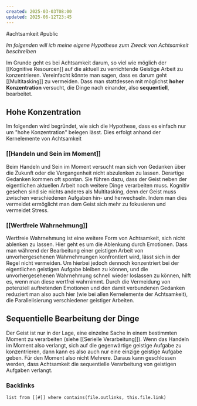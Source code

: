 ```yaml
---
created: 2025-03-03T08:00
updated: 2025-06-12T23:45
---
```

#achtsamkeit #public

*Im folgenden will ich meine eigene Hypothese zum Zweck von Achtsamkeit beschreiben*

Im Grunde geht es bei Achtsamkeit darum, so viel wie möglich der [[Kognitive Resourcen]] auf die aktuell zu verrichtende Geistige Arbeit zu konzentrieren. Vereinfacht könnte man sagen, dass es darum geht [[Multitasking]] zu vermeiden. Dass man stattdessen mit möglichst **hoher Konzentration** versucht, die Dinge nach einander, also **sequentiell**, bearbeitet. 


## Hohe Konzentration
Im folgenden wird begründet, wie sich die Hypothese, dass es einfach nur um "hohe Konzentration" belegen lässt. Dies erfolgt anhand der Kernelemente von Achtsamkeit

### [[Handeln und Sein im Moment]]
Beim Handeln und Sein im Moment versucht man sich von Gedanken über die Zukunft oder die Vergangenheit nicht abzulenken zu lassen. Derartige Gedanken kommen oft spontan. Sie führen dazu, dass der Geist neben der eigentlichen aktuellen Arbeit noch weitere Dinge verarbeiten muss. Kognitiv gesehen sind sie nichts anderes als Multitasking, denn der Geist muss zwischen verschiedenen Aufgaben hin- und herwechseln. Indem man dies vermeidet ermöglicht man dem Geist sich mehr zu fokusieren und vermeidet Stress.

### [[Wertfreie Wahrnehmung]]
Wertfreie Wahrnehmung ist eine weitere Form von Achtsamkeit, sich nicht ablenken zu lassen. Hier geht es um die Ablenkung durch Emotionen. Dass man während der Bearbeitung einer geistigen Arbeit von unvorhergesehenen Wahrnehmungen konfrontiert wird, lässt sich in der Regel nicht vermeiden. Um hierbei jedoch dennoch konzentriert bei der eigentlichen geistigen Aufgabe bleiben zu können, und die unvorhergesehenen Wahrnehmung schnell wieder loslassen zu können, hilft es, wenn man diese wertfrei wahrnimmt. Durch die Vermeidung von potenziell auftretenden Emotionen und den damit verbundenen Gedanken reduziert man also auch hier (wie bei allen Kernelemente der Achtsamkeit), die Parallelisierung verschiedener geistiger Arbeiten. 

## Sequentielle Bearbeitung der Dinge
Der Geist ist nur in der Lage, eine einzelne Sache in einem bestimmten Moment zu verarbeiten (siehe [[Serielle Verarbeitung]]). Wenn das Handeln im Moment also verlangt, sich auf die gegenwärtige geistige Aufgabe zu konzentrieren, dann kann es also auch nur eine einzige geistige Aufgabe geben. Für den Moment also nicht Mehrere. Daraus kann geschlossen werden, dass Achtsamkeit die sequentielle Verarbeitung von geistigen Aufgaben verlangt.

### Backlinks
```dataview 
list from [[#]] where contains(file.outlinks, this.file.link)
```

